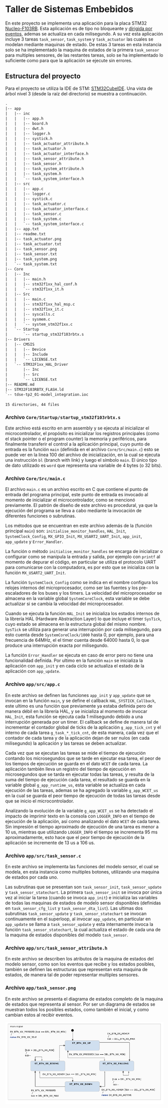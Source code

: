 # Taller de Sistemas Embebidos

En este proyecto se implementa una aplicación para la placa STM32
[Nucleo-F103RB](https://www.st.com/en/evaluation-tools/nucleo-f103rb.html). Esta
aplicación es de tipo no bloqueante y [dirigida por
eventos](https://es.wikipedia.org/wiki/Programaci%C3%B3n_dirigida_por_eventos),
ademas se actualiza en cada milisegundo. A su vez esta aplicación incluye 3
tareas `task_sensor`, `task_system` y `task_actuator` las cuales se modelan
mediante maquinas de estado. De estas 3 tareas en esta instancia solo se ha
implementado la maquina de estados de la primera `task_sensor` para multiples
sensores, de las restantes tareas, solo se ha implementado lo suficiente como
para que la aplicación se ejecute sin errores.

## Estructura del proyecto

Para el proyecto se utiliza la IDE de STM:
[STM32CubeIDE](https://www.st.com/en/development-tools/stm32cubeide.html). Una
vista de árbol nivel 3 (desde la raíz del directorio) se muestra a continuación.

```console
.
|-- app
|   |-- inc
|   |   |-- app.h
|   |   |-- board.h
|   |   |-- dwt.h
|   |   |-- logger.h
|   |   |-- systick.h
|   |   |-- task_actuator_attribute.h
|   |   |-- task_actuator.h
|   |   |-- task_actuator_interface.h
|   |   |-- task_sensor_attribute.h
|   |   |-- task_sensor.h
|   |   |-- task_system_attribute.h
|   |   |-- task_system.h
|   |   `-- task_system_interface.h
|   |-- src
|   |   |-- app.c
|   |   |-- logger.c
|   |   |-- systick.c
|   |   |-- task_actuator.c
|   |   |-- task_actuator_interface.c
|   |   |-- task_sensor.c
|   |   |-- task_system.c
|   |   `-- task_system_interface.c
|   |-- app.txt
|   |-- readme.txt
|   |-- task_actuator.png
|   |-- task_actuator.txt
|   |-- task_sensor.png
|   |-- task_sensor.txt
|   |-- task_system.png
|   `-- task_system.txt
|-- Core
|   |-- Inc
|   |   |-- main.h
|   |   |-- stm32f1xx_hal_conf.h
|   |   `-- stm32f1xx_it.h
|   |-- Src
|   |   |-- main.c
|   |   |-- stm32f1xx_hal_msp.c
|   |   |-- stm32f1xx_it.c
|   |   |-- syscalls.c
|   |   |-- sysmem.c
|   |   `-- system_stm32f1xx.c
|   `-- Startup
|       `-- startup_stm32f103rbtx.s
|-- Drivers
|   |-- CMSIS
|   |   |-- Device
|   |   |-- Include
|   |   `-- LICENSE.txt
|   `-- STM32F1xx_HAL_Driver
|       |-- Inc
|       |-- Src
|       `-- LICENSE.txt
|-- README.md
|-- STM32F103RBTX_FLASH.ld
`-- tdse-tp2_01-model_integration.ioc

15 directories, 44 files
```

### Archivo `Core/Startup/startup_stm32f103rbtx.s`

Este archivo está escrito en arm assembly y se ejecuta al inicializar el
microcontrolador, el propósito es inicializar los registros principales (como el
stack pointer o el program counter) la memoria y periféricos, para finalmente
transferir el control a la aplicación principal, cuyo punto de entrada es la
función `main` (definida en el archivo `Core/Src/main.c`) esto se puede ver en
la linea 100 del archivo de inicialización, en la cual se ejecuta una
instrucción `bl` (branch with link) y luego el símbolo `main`. El único tipo de
dato utilizado es `word` que representa una variable de 4 bytes (o 32 bits).

### Archivo `Core/Src/main.c`

El archivo `main.c` es un archivo escrito en C que contiene el punto de entrada
del programa principal, este punto de entrada es invocado al momento de
inicializar el microcontrolador, como se mencionó previamente. El patrón de
diseño de este archivo es procedural, ya que la ejecución del programa se lleva
a cabo mediante la invocación de diferentes funciones o subrutinas.

Los métodos que se encuentran en este archivo además de la (función principal
`main`) son: `initialise_monitor_handles`, `HAL_Init`, `SystemClock_Config`,
`MX_GPIO_Init`, `MX_USART2_UART_Init`, `app_init`, `app_update` y
`Error_Handler`.

La función o método `initialise_monitor_handles` se encarga de inicializar o
configurar como se manipula la entrada y salida, por ejemplo con `printf` al
momento de depurar el código, en particular se utiliza el protocolo UART para
comunicarse con la computadora, es por esto que se inicializa con la función
`MX_USART2_UART_Init`.

La función `SystemClock_Config` como se indica en el nombre configura los
relojes internos del microprocesador, como ser las fuentes y los pre-escaladores
de los buses y los timers. La velocidad del microprocesador se almacena en la
variable global `SystemCoreClock`, esta variable se debe actualizar si se cambia
la velocidad del microprocesador.

Cuando se ejecuta la función `HAL_Init` se inicializa los estados internos de la
librería HAL (Hardware Abstraction Layer) lo que incluye el timer `SysTick`,
cuyo estado se almacena en la estructura global del mismo nombre. `SysTick` se
utiliza para generar una interrupción por cada milisegundo, para esto cuenta
desde `SystemCoreClock/1000` hasta 0, por ejemplo, para una frecuencia de 64MHz,
el el timer cuenta desde 64000 hasta 0, lo que produce una interrupción exacta
por milisegundo.

La función `Error_Handler` se ejecuta en caso de error pero no tiene una
funcionalidad definida. Por ultimo en la función `main` se inicializa la
aplicación con `app_init` y en cada ciclo se actualiza el estado de la
aplicación con `app_update`.

### Archivo `app/src/app.c`

En este archivo se definen las funciones `app_init` y `app_update` que se
invocan en la función `main`, y se define el callback `HAL_SYSTICK_Callback`,
este ultimo es una función que previamente ya estaba definida pero de manera
débil en la librería HAL, y se inicializa al momento de invocar `HAL_Init`, esta
función se ejecuta cada 1 milisegundo debido a una interrupción generada por un
timer. El callback se define de manera tal de incrementar el contador global de
ticks de la aplicación `g_app_tick_cnt` y el interno de cada tarea
`g_task_*_tick_cnt`, de esta manera, cada vez que el contador de cada tarea y de
la aplicación dejan de ser nulos (en cada milisegundo) la aplicación y las
tareas se deben actualizar.

Cada vez que se ejecutan las tareas se mide el tiempo de ejecución contando los
microsegundos que se tarde en ejecutar esa tarea, el peor de los tiempos de
ejecución se guarda en el dato `WCET` de cada tarea. La aplicación también lleva
un registro del tiempo de ejecución en microsegundos que se tarda en ejecutar
todas las tareas, y resulta de la suma del tiempo de ejecución cada tarea, el
resultado se guarda en la variable global `g_app_runtime_us`, esta variable se
actualiza en cada ejecución de las tareas, ademas se ha agregado la variable
`g_app_WCET_us` en la cual se guarda el peor tiempo de ejecución de todas las
tareas desde que se inicio el microcontrolador.

Analizando la evolución de la variable `g_app_WCET_us` se ha detectado el
impacto de imprimir texto en la consola con `LOGGER_INFO` en el tiempo de
ejecución de la aplicación, así como analizando el dato `WCET` de cada tarea.
Sin impresión el tiempo aproximado de ejecución de una tarea es menor a 10 us,
mientras que utilizando `LOGGER_INFO` el tiempo se incrementa 95 ms
aproximadamente, esto hace que el peor tiempo de ejecución de la aplicación se
incremente de 13 us a 106 us.

### Archivo `app/src/task_sensor.c`

En este archivo se implementa las funciones del modelo sensor, el cual se
modela, en esta instancia como multiples botones, utilizando una maquina de
estados por cada uno.

Las subrutinas que se presentan son `task_sensor_init`, `task_sensor_update` y
`task_sensor_statechart`. La primera `task_sensor_init` se invoca por única vez
al iniciar la tarea (cuando se invoca `app_init`) e inicializa las variables de
todas las maquinas de estados de modelo sensor disponibles (definidas en
`task_sensor_cfg_list` y `task_sensor_dta_list`). Las ultimas dos subrutinas
`task_sensor_update` y `task_sensor_statechart` se invocan continuamente en el
superloop, al invocar `app_update`, en particular en `app_update` se llama a
`task_sensor_update` y esta internamente invoca la función
`task_sensor_statechart`, la cual actualiza el estado de cada una de la maquina
de estados disponibles del modelo `task_sensor`.

### Archivo `app/src/task_sensor_attribute.h`

En este archivo se describen los atributos de la maquina de estados del modelo
sensor, como son los eventos que recibe y los estados posibles, también se
definen las estructuras que representan esta maquina de estados, de manera tal
de poder representar multiples sensores.

### Archivo `app/task_sensor.png`

En este archivo se presenta el diagrama de estados completo de la maquina de
estados que representa al sensor. Por ser un diagrama de estados se muestran
todos los posibles estados, como también el inicial, y como cambian estos al
recibir eventos.

![](app/task_sensor.png)
